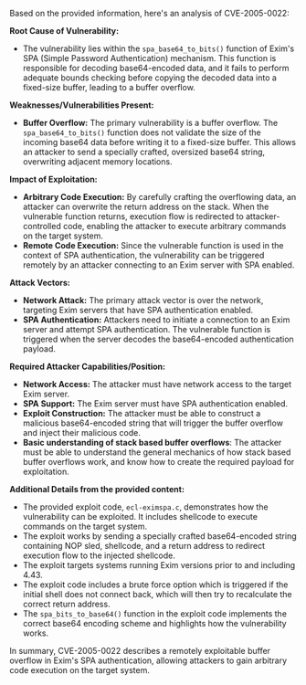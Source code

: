 Based on the provided information, here's an analysis of CVE-2005-0022:

**Root Cause of Vulnerability:**
- The vulnerability lies within the `spa_base64_to_bits()` function of Exim's SPA (Simple Password Authentication) mechanism. This function is responsible for decoding base64-encoded data, and it fails to perform adequate bounds checking before copying the decoded data into a fixed-size buffer, leading to a buffer overflow.

**Weaknesses/Vulnerabilities Present:**
- **Buffer Overflow:** The primary vulnerability is a buffer overflow. The `spa_base64_to_bits()` function does not validate the size of the incoming base64 data before writing it to a fixed-size buffer. This allows an attacker to send a specially crafted, oversized base64 string, overwriting adjacent memory locations.

**Impact of Exploitation:**
- **Arbitrary Code Execution:** By carefully crafting the overflowing data, an attacker can overwrite the return address on the stack. When the vulnerable function returns, execution flow is redirected to attacker-controlled code, enabling the attacker to execute arbitrary commands on the target system.
- **Remote Code Execution:** Since the vulnerable function is used in the context of SPA authentication, the vulnerability can be triggered remotely by an attacker connecting to an Exim server with SPA enabled.

**Attack Vectors:**
- **Network Attack:** The primary attack vector is over the network, targeting Exim servers that have SPA authentication enabled.
- **SPA Authentication:** Attackers need to initiate a connection to an Exim server and attempt SPA authentication. The vulnerable function is triggered when the server decodes the base64-encoded authentication payload.

**Required Attacker Capabilities/Position:**
- **Network Access:** The attacker must have network access to the target Exim server.
- **SPA Support:** The Exim server must have SPA authentication enabled.
- **Exploit Construction:** The attacker must be able to construct a malicious base64-encoded string that will trigger the buffer overflow and inject their malicious code.
- **Basic understanding of stack based buffer overflows**: The attacker must be able to understand the general mechanics of how stack based buffer overflows work, and know how to create the required payload for exploitation.

**Additional Details from the provided content:**
- The provided exploit code, `ecl-eximspa.c`, demonstrates how the vulnerability can be exploited. It includes shellcode to execute commands on the target system.
- The exploit works by sending a specially crafted base64-encoded string containing NOP sled, shellcode, and a return address to redirect execution flow to the injected shellcode.
- The exploit targets systems running Exim versions prior to and including 4.43.
- The exploit code includes a brute force option which is triggered if the initial shell does not connect back, which will then try to recalculate the correct return address.
- The `spa_bits_to_base64()` function in the exploit code implements the correct base64 encoding scheme and highlights how the vulnerability works.

In summary, CVE-2005-0022 describes a remotely exploitable buffer overflow in Exim's SPA authentication, allowing attackers to gain arbitrary code execution on the target system.